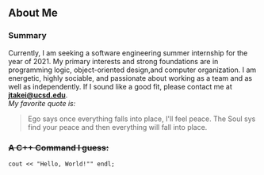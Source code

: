 ## About Me
### Summary
Currently, I am seeking a software engineering summer internship for the year of 2021. My primary interests and strong foundations are in programming logic, object-oriented design,and computer organization. I am energetic, highly sociable, and passionate about working as a team and as well as independently. If I sound like a good fit, please contact me at **jtakei@ucsd.edu**.  
*My favorite quote is:*
> Ego says once everything falls into place, I'll feel peace. The Soul sys find your peace and then everything will fall into place.

### ~~A C++ Command I guess:~~
```
cout << "Hello, World!"" endl;
```


